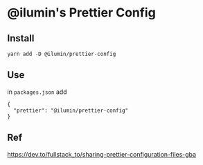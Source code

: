 # @ilumin's Prettier Config

## Install

```
yarn add -D @ilumin/prettier-config
```

## Use

in `packages.json` add

```
{
  "prettier": "@ilumin/prettier-config"
}
```

## Ref

https://dev.to/fullstack_to/sharing-prettier-configuration-files-gba
